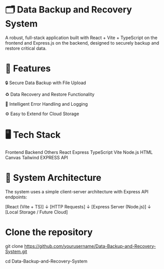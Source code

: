 
# 🗂️ Data Backup and Recovery System
A robust, full-stack application built with React + Vite + TypeScript on the frontend and Express.js on the backend, designed to securely backup and restore critical data.

# 🚀 Features
🔒 Secure Data Backup with File Upload

♻️ Data Recovery and Restore Functionality

🧠 Intelligent Error Handling and Logging

⚙️ Easy to Extend for Cloud Storage

# 🖥️ Tech Stack
Frontend	Backend	Others
React	Express	TypeScript
Vite	Node.js	HTML Canvas
Tailwind		EXPRESS API

# 🧠 System Architecture
The system uses a simple client-server architecture with Express API endpoints:

[React (Vite + TS)] 
      ↓
[HTTP Requests]
      ↓
[Express Server (Node.js)]
      ↓
[Local Storage / Future Cloud]

# Clone the repository
git clone https://github.com/yourusername/Data-Backup-and-Recovery-System.git

cd Data-Backup-and-Recovery-System
